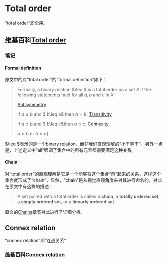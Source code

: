 # Total order

“total order”即全序。

## 维基百科[Total order](https://en.wikipedia.org/wiki/Total_order)

### 笔记

#### Formal definition

原文中的对“total order”的“formal definition”如下：

> Formally, a binary relation $\leq $ is a total order on a set $X$ if the following statements hold for all $a,b$ and $c$ in $X$:
>
> [Antisymmetry](https://en.wikipedia.org/wiki/Antisymmetric_relation)
>
> If $a\leq b$ and $ b\leq a$ then $a=b$;
> [Transitivity](https://en.wikipedia.org/wiki/Transitive_relation)
>
> If $a\leq b$ and $ b\leq c$then $a\leq c$;
> [Connexity](https://en.wikipedia.org/wiki/Connex_relation)
>
> $a\leq b$ or $b\leq a$}.

$\leq $表示的是一个binary relation，而非我们直观理解的“小于等于”。另外一点是，上述定义中“all”强调了集合中的所有元素都需要满足这种关系。

#### Chain

对“total order”的直观理解是它是一个能够将这个集合“串”起来的关系，这样这个集合就形成了“chain”，显然，“chain”是从视觉直观角度来对其进行命名的，对此在原文中有这样的描述：

>  A set paired with a total order is called a **chain**, a **totally ordered set**, a **simply ordered set**, or a **linearly ordered set**.

原文的[Chains](https://en.wikipedia.org/wiki/Total_order#Chains)章节对此进行了详细分析。





## Connex relation

“connex relation”即“连通关系”

### 维基百科[Connex relation](https://en.wikipedia.org/wiki/Connex_relation)
